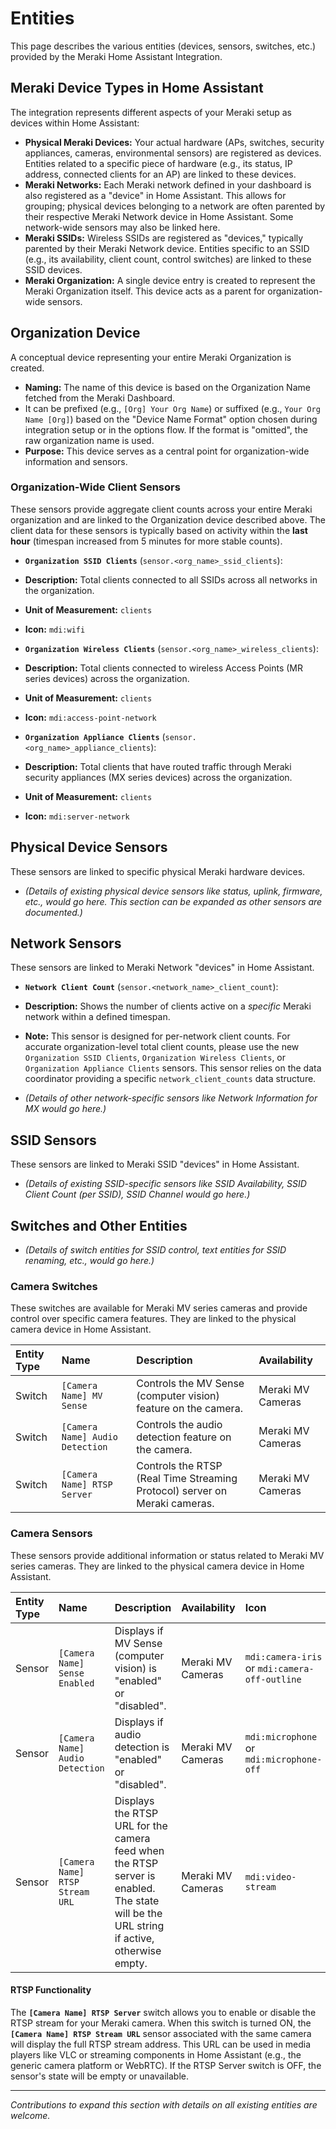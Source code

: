 # Entities

This page describes the various entities (devices, sensors, switches, etc.) provided by the Meraki Home Assistant Integration.

## Meraki Device Types in Home Assistant

The integration represents different aspects of your Meraki setup as devices within Home Assistant:

- **Physical Meraki Devices:** Your actual hardware (APs, switches, security appliances, cameras, environmental sensors) are registered as devices. Entities related to a specific piece of hardware (e.g., its status, IP address, connected clients for an AP) are linked to these devices.
- **Meraki Networks:** Each Meraki network defined in your dashboard is also registered as a "device" in Home Assistant. This allows for grouping; physical devices belonging to a network are often parented by their respective Meraki Network device in Home Assistant. Some network-wide sensors may also be linked here.
- **Meraki SSIDs:** Wireless SSIDs are registered as "devices," typically parented by their Meraki Network device. Entities specific to an SSID (e.g., its availability, client count, control switches) are linked to these SSID devices.
- **Meraki Organization:** A single device entry is created to represent the Meraki Organization itself. This device acts as a parent for organization-wide sensors.

## Organization Device

A conceptual device representing your entire Meraki Organization is created.

- **Naming:** The name of this device is based on the Organization Name fetched from the Meraki Dashboard.
- It can be prefixed (e.g., `[Org] Your Org Name`) or suffixed (e.g., `Your Org Name [Org]`) based on the "Device Name Format" option chosen during integration setup or in the options flow. If the format is "omitted", the raw organization name is used.
- **Purpose:** This device serves as a central point for organization-wide information and sensors.

### Organization-Wide Client Sensors

These sensors provide aggregate client counts across your entire Meraki organization and are linked to the Organization device described above. The client data for these sensors is typically based on activity within the **last hour** (timespan increased from 5 minutes for more stable counts).

- **`Organization SSID Clients`** (`sensor.<org_name>_ssid_clients`):
- **Description:** Total clients connected to all SSIDs across all networks in the organization.
- **Unit of Measurement:** `clients`
- **Icon:** `mdi:wifi`

- **`Organization Wireless Clients`** (`sensor.<org_name>_wireless_clients`):
- **Description:** Total clients connected to wireless Access Points (MR series devices) across the organization.
- **Unit of Measurement:** `clients`
- **Icon:** `mdi:access-point-network`

- **`Organization Appliance Clients`** (`sensor.<org_name>_appliance_clients`):
- **Description:** Total clients that have routed traffic through Meraki security appliances (MX series devices) across the organization.
- **Unit of Measurement:** `clients`
- **Icon:** `mdi:server-network`

## Physical Device Sensors

These sensors are linked to specific physical Meraki hardware devices.

- _(Details of existing physical device sensors like status, uplink, firmware, etc., would go here. This section can be expanded as other sensors are documented.)_

## Network Sensors

These sensors are linked to Meraki Network "devices" in Home Assistant.

- **`Network Client Count`** (`sensor.<network_name>_client_count`):
- **Description:** Shows the number of clients active on a _specific_ Meraki network within a defined timespan.
- **Note:** This sensor is designed for per-network client counts. For accurate organization-level total client counts, please use the new `Organization SSID Clients`, `Organization Wireless Clients`, or `Organization Appliance Clients` sensors. This sensor relies on the data coordinator providing a specific `network_client_counts` data structure.

- _(Details of other network-specific sensors like Network Information for MX would go here.)_

## SSID Sensors

These sensors are linked to Meraki SSID "devices" in Home Assistant.

- _(Details of existing SSID-specific sensors like SSID Availability, SSID Client Count (per SSID), SSID Channel would go here.)_

## Switches and Other Entities

- _(Details of switch entities for SSID control, text entities for SSID renaming, etc., would go here.)_

### Camera Switches

These switches are available for Meraki MV series cameras and provide control over specific camera features. They are linked to the physical camera device in Home Assistant.

| Entity Type | Name                            | Description                                                                | Availability      |
| :---------- | :------------------------------ | :------------------------------------------------------------------------- | :---------------- |
| Switch      | `[Camera Name] MV Sense`        | Controls the MV Sense (computer vision) feature on the camera.             | Meraki MV Cameras |
| Switch      | `[Camera Name] Audio Detection` | Controls the audio detection feature on the camera.                        | Meraki MV Cameras |
| Switch      | `[Camera Name] RTSP Server`     | Controls the RTSP (Real Time Streaming Protocol) server on Meraki cameras. | Meraki MV Cameras |

### Camera Sensors

These sensors provide additional information or status related to Meraki MV series cameras. They are linked to the physical camera device in Home Assistant.

| Entity Type | Name                            | Description                                                                                                                             | Availability      | Icon                                          |
| :---------- | :------------------------------ | :-------------------------------------------------------------------------------------------------------------------------------------- | :---------------- | :-------------------------------------------- |
| Sensor      | `[Camera Name] Sense Enabled`   | Displays if MV Sense (computer vision) is "enabled" or "disabled".                                                                      | Meraki MV Cameras | `mdi:camera-iris` or `mdi:camera-off-outline` |
| Sensor      | `[Camera Name] Audio Detection` | Displays if audio detection is "enabled" or "disabled".                                                                                 | Meraki MV Cameras | `mdi:microphone` or `mdi:microphone-off`      |
| Sensor      | `[Camera Name] RTSP Stream URL` | Displays the RTSP URL for the camera feed when the RTSP server is enabled. The state will be the URL string if active, otherwise empty. | Meraki MV Cameras | `mdi:video-stream`                            |

#### RTSP Functionality

The **`[Camera Name] RTSP Server`** switch allows you to enable or disable the RTSP stream for your Meraki camera. When this switch is turned ON, the **`[Camera Name] RTSP Stream URL`** sensor associated with the same camera will display the full RTSP stream address. This URL can be used in media players like VLC or streaming components in Home Assistant (e.g., the generic camera platform or WebRTC). If the RTSP Server switch is OFF, the sensor's state will be empty or unavailable.

---

_Contributions to expand this section with details on all existing entities are welcome._
